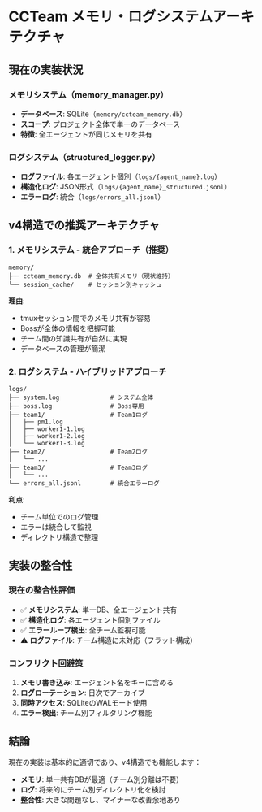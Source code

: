 # CCTeam メモリ・ログシステムアーキテクチャ

## 現在の実装状況

### メモリシステム（memory_manager.py）
- **データベース**: SQLite（`memory/ccteam_memory.db`）
- **スコープ**: プロジェクト全体で単一のデータベース
- **特徴**: 全エージェントが同じメモリを共有

### ログシステム（structured_logger.py）
- **ログファイル**: 各エージェント個別（`logs/{agent_name}.log`）
- **構造化ログ**: JSON形式（`logs/{agent_name}_structured.jsonl`）
- **エラーログ**: 統合（`logs/errors_all.jsonl`）

## v4構造での推奨アーキテクチャ

### 1. メモリシステム - 統合アプローチ（推奨）
```
memory/
├── ccteam_memory.db  # 全体共有メモリ（現状維持）
└── session_cache/    # セッション別キャッシュ
```

**理由**:
- tmuxセッション間でのメモリ共有が容易
- Bossが全体の情報を把握可能
- チーム間の知識共有が自然に実現
- データベースの管理が簡潔

### 2. ログシステム - ハイブリッドアプローチ
```
logs/
├── system.log              # システム全体
├── boss.log                # Boss専用
├── team1/                  # Team1ログ
│   ├── pm1.log
│   ├── worker1-1.log
│   ├── worker1-2.log
│   └── worker1-3.log
├── team2/                  # Team2ログ
│   └── ...
├── team3/                  # Team3ログ
│   └── ...
└── errors_all.jsonl        # 統合エラーログ
```

**利点**:
- チーム単位でのログ管理
- エラーは統合して監視
- ディレクトリ構造で整理

## 実装の整合性

### 現在の整合性評価
- ✅ **メモリシステム**: 単一DB、全エージェント共有
- ✅ **構造化ログ**: 各エージェント個別ファイル
- ✅ **エラーループ検出**: 全チーム監視可能
- ⚠️ **ログファイル**: チーム構造に未対応（フラット構成）

### コンフリクト回避策
1. **メモリ書き込み**: エージェント名をキーに含める
2. **ログローテーション**: 日次でアーカイブ
3. **同時アクセス**: SQLiteのWALモード使用
4. **エラー検出**: チーム別フィルタリング機能

## 結論

現在の実装は基本的に適切であり、v4構造でも機能します：
- **メモリ**: 単一共有DBが最適（チーム別分離は不要）
- **ログ**: 将来的にチーム別ディレクトリ化を検討
- **整合性**: 大きな問題なし、マイナーな改善余地あり